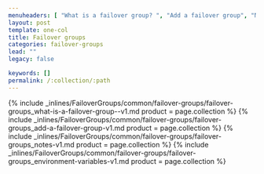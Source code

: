 ```yaml
---
menuheaders: [ "What is a failover group? ", "Add a failover group", "Notes", "Environment variables" ]
layout: post
template: one-col
title: Failover groups
categories: failover-groups
lead: ""
legacy: false

keywords: []
permalink: /:collection/:path
---
```





<a href="#what-is-a-failover-group"></a>{% include _inlines/FailoverGroups/common/failover-groups/failover-groups_what-is-a-failover-group--v1.md  product = page.collection %}
<a href="#add-a-failover-group"></a>{% include _inlines/FailoverGroups/common/failover-groups/failover-groups_add-a-failover-group-v1.md  product = page.collection %}
<a href="#notes"></a>{% include _inlines/FailoverGroups/common/failover-groups/failover-groups_notes-v1.md  product = page.collection %}
<a href="#environment-variables"></a>{% include _inlines/FailoverGroups/common/failover-groups/failover-groups_environment-variables-v1.md  product = page.collection %}